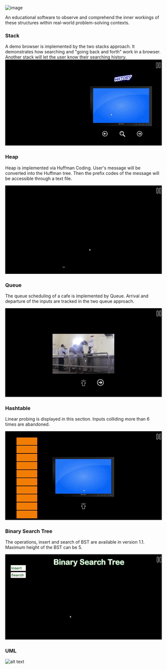 ![image](https://github.com/505-NN-505/VisioLab/assets/98690406/06aac7dd-87be-446e-88d6-54925ae00d81)

An educational software to observe and comprehend the inner workings of these structures within real-world problem-solving contexts.

### Stack
A demo browser is implemented by the two stacks approach. It demonstrates how searching and "going back and forth" work in a browser. Another stack will let the user know
their searching history.
![](Demo/Stack.gif)

### Heap
Heap is implemented via Huffman Coding. User's message will be converted into the Huffman tree. Then the prefix codes of the message will be accessible through a text file.

![](Demo/Heap.gif)

### Queue
The queue scheduling of a cafe is implemented by Queue. Arrival and departure of the inputs are tracked in the two queue approach.

![](Demo/Queue.gif)

### Hashtable
Linear probing is displayed in this section. Inputs colliding more than 6 times are abandoned.

![](Demo/Hashtable.gif)

### Binary Search Tree
The operations, insert and search of BST are available in version 1.1. Maximum height of the BST can be 5.

![](Demo/BST.gif)

### UML

![alt text](https://github.com/go-2-sleep/VisioLab/blob/master/Demo/VisioLab%20UML%20Diagram.png)
